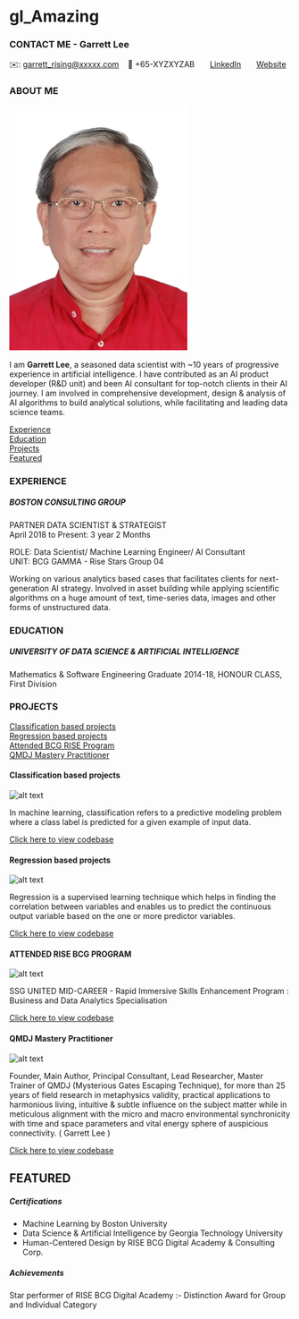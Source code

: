 # gl_Amazing
<!-- CONTACT Section Starts -->
### CONTACT ME - Garrett Lee

<!-- Add your details -->
✉️: garrett_rising@xxxxx.com 
&nbsp;&nbsp; 📲 +65-XYZXYZAB
&nbsp;&nbsp;&nbsp;&nbsp;&nbsp; [LinkedIn](https://www.linkedin.com/in/garrettleesg/) 
&nbsp;&nbsp;&nbsp;&nbsp;&nbsp; [Website](https://ancientwisdomsg.wordpress.com/)
<!-- CONTACT Section Ends -->

<!-- ABOUT Section Starts -->
### ABOUT ME
<!-- Add link to your picture -->

![alt text](https://raw.githubusercontent.com/AncientRISE/GL-Amazing/main/images/Garrett_Lee-1-Inch-Photo-Trim-Edge.jpg)

<!-- Add your details -->

I am __Garrett Lee__, a seasoned data scientist with ~10 years of progressive experience in artificial intelligence. I have contributed as an AI product developer (R&D unit) and been AI consultant for top-notch clients in their AI journey. I am involved in comprehensive development, design & analysis of AI algorithms to build analytical solutions, while facilitating and leading data science teams.


<!-- Add link to the sections -->
[Experience](#experience) <br>
[Education](#education) <br>
[Projects](#projects) <br>
[Featured](#featured) <br> 

<!-- ABOUT Section Ends -->

<!-- EXPERIENCE Section Starts -->
### EXPERIENCE
<!-- Add your details -->
##### BOSTON CONSULTING GROUP
PARTNER DATA SCIENTIST & STRATEGIST <br>
April 2018 to Present: 3 year 2 Months

ROLE: Data Scientist/ Machine Learning Engineer/ AI Consultant <br>
UNIT: BCG GAMMA - Rise Stars Group 04

Working on various analytics based cases that facilitates clients for next-generation AI strategy. Involved in asset building while applying scientific algorithms on a huge amount of text, time-series data, images and other forms of unstructured data.

<!-- EXPERIENCE Section Ends -->

<!-- EDUCATION Section Starts -->
### EDUCATION
<!-- Add your details -->
##### UNIVERSITY OF DATA SCIENCE & ARTIFICIAL INTELLIGENCE
Mathematics & Software Engineering Graduate 2014-18, HONOUR CLASS, First Division

<!-- EDUCATION Section Ends -->

<!-- PROJECTS Section Starts -->
### PROJECTS
<!-- Add your details -->

[Classification based projects](#classification-based-projects) <br>
[Regression based projects](#regression-based-projects) <br>
[Attended BCG RISE Program](#attended-bcg-rise-program) <br>
[QMDJ Mastery Practitioner](#qmdj-mastery-practitioner) <br>



<!-- Add your details -->

#### Classification based projects
![alt text](https://raw.githubusercontent.com/krvishwesh54/Kumar-Vishwesh/main/images/Classification.png)

In machine learning, classification refers to a predictive modeling problem where a class label is predicted for a given example of input data.

[Click here to view codebase](https://github.com/krvishwesh54/DataScience_DeepLearning_MachineLearning/tree/master/Classification)

#### Regression based projects
![alt text](https://raw.githubusercontent.com/krvishwesh54/Kumar-Vishwesh/main/images/Regression.jpg)

Regression is a supervised learning technique which helps in finding the correlation between variables and enables us to predict the continuous output variable based on the one or more predictor variables.

[Click here to view codebase](https://github.com/krvishwesh54/DataScience_DeepLearning_MachineLearning/tree/master/Regression)


#### ATTENDED RISE BCG PROGRAM
![alt text](https://www.rise.bcg.com)

SSG UNITED MID-CAREER - Rapid Immersive Skills Enhancement Program : Business and Data Analytics Specialisation

[Click here to view codebase](https://www.rise.bcg.com/)


#### QMDJ Mastery Practitioner
![alt text](https://www.ancientfengshui.com/mainpage3/home)

Founder, Main Author, Principal Consultant, Lead Researcher, Master Trainer of QMDJ (Mysterious Gates Escaping Technique), for more than 25 years of field research in metaphysics validity, practical applications to harmonious living, intuitive & subtle influence on the subject matter while in meticulous alignment with the micro and macro environmental synchronicity with time and space parameters and vital energy sphere of auspicious connectivity. ( Garrett Lee )

[Click here to view codebase](https://www.ancientfengshui.com/mainpage3/home)


<!-- PROJECTS Section Ends -->

<!-- FEATURED Section Starts -->
## FEATURED
<!-- Add your details -->
##### Certifications
* Machine Learning by Boston University 
* Data Science & Artificial Intelligence by Georgia Technology University
* Human-Centered Design by RISE BCG Digital Academy & Consulting Corp.

##### Achievements
Star performer of RISE BCG Digital Academy :- Distinction Award for Group and Individual Category
<!-- FEATURED Section Ends -->
